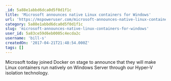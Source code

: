 ```yaml
---
_id: 5a88e1abbd6dca0d5f0d1f1c
title: 'Microsoft announces native Linux containers for Windows'
url: 'https://mspoweruser.com/microsoft-announces-native-linux-containers-windows/'
category: 5a88e1abbd6dca0d5f0d1f1c
slug: 'microsoft-announces-native-linux-containers-for-windows'
user_id: 5a83ce59d6eb0005c4ecda2c
username: 'bill-s'
createdOn: '2017-04-21T21:48:54.000Z'
tags: []
---
```


Microsoft today joined Docker on stage to announce that they will make Linux containers run natively on Windows Server through our Hyper-V isolation technology. 
